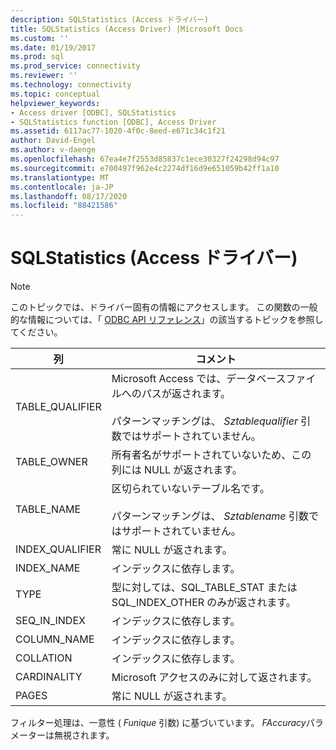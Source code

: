 ```yaml
---
description: SQLStatistics (Access ドライバー)
title: SQLStatistics (Access Driver) |Microsoft Docs
ms.custom: ''
ms.date: 01/19/2017
ms.prod: sql
ms.prod_service: connectivity
ms.reviewer: ''
ms.technology: connectivity
ms.topic: conceptual
helpviewer_keywords:
- Access driver [ODBC], SQLStatistics
- SQLStatistics function [ODBC], Access Driver
ms.assetid: 6117ac77-1020-4f0c-8eed-e671c34c1f21
author: David-Engel
ms.author: v-daenge
ms.openlocfilehash: 67ea4e7f2553d85837c1ece30327f24298d94c97
ms.sourcegitcommit: e700497f962e4c2274df16d9e651059b42ff1a10
ms.translationtype: MT
ms.contentlocale: ja-JP
ms.lasthandoff: 08/17/2020
ms.locfileid: "88421586"
---
```

# <a name="sqlstatistics-access-driver"></a>SQLStatistics (Access ドライバー)
> [!NOTE]  
>  このトピックでは、ドライバー固有の情報にアクセスします。 この関数の一般的な情報については、「 [ODBC API リファレンス](../../odbc/reference/syntax/odbc-api-reference.md)」の該当するトピックを参照してください。  
  
|列|コメント|  
|------------|--------------|  
|TABLE_QUALIFIER|Microsoft Access では、データベースファイルへのパスが返されます。<br /><br /> パターンマッチングは、 *Sztablequalifier* 引数ではサポートされていません。|  
|TABLE_OWNER|所有者名がサポートされていないため、この列には NULL が返されます。|  
|TABLE_NAME|区切られていないテーブル名です。<br /><br /> パターンマッチングは、 *Sztablename* 引数ではサポートされていません。|  
|INDEX_QUALIFIER|常に NULL が返されます。|  
|INDEX_NAME|インデックスに依存します。|  
|TYPE|型に対しては、SQL_TABLE_STAT または SQL_INDEX_OTHER のみが返されます。|  
|SEQ_IN_INDEX|インデックスに依存します。|  
|COLUMN_NAME|インデックスに依存します。|  
|COLLATION|インデックスに依存します。|  
|CARDINALITY|Microsoft アクセスのみに対して返されます。|  
|PAGES|常に NULL が返されます。|  
  
 フィルター処理は、一意性 ( *Funique* 引数) に基づいています。 *FAccuracy*パラメーターは無視されます。
